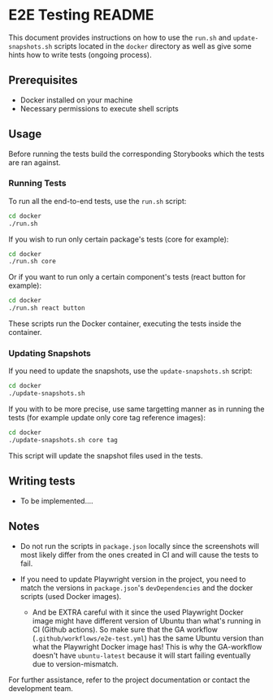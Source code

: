 # E2E Testing README

This document provides instructions on how to use the `run.sh` and `update-snapshots.sh` scripts located in the `docker` directory as well as give some hints how to write tests (ongoing process).

## Prerequisites

- Docker installed on your machine
- Necessary permissions to execute shell scripts

## Usage

Before running the tests build the corresponding Storybooks which the tests are ran against.

### Running Tests

To run all the end-to-end tests, use the `run.sh` script:

```sh
cd docker
./run.sh
```

If you wish to run only certain package's tests (core for example):

```sh
cd docker
./run.sh core
```

Or if you want to run only a certain component's tests (react button for example):

```sh
cd docker
./run.sh react button
```


These scripts run the Docker container, executing the tests inside the container.

### Updating Snapshots

If you need to update the snapshots, use the `update-snapshots.sh` script:

```sh
cd docker
./update-snapshots.sh
```

If you with to be more precise, use same targetting manner as in running the tests (for example update only core tag reference images):

```sh
cd docker
./update-snapshots.sh core tag
```

This script will update the snapshot files used in the tests.

## Writing tests

- To be implemented....

## Notes

- Do not run the scripts in `package.json` locally since the screenshots will most likely differ from the ones created in CI and will cause the tests to fail.

- If you need to update Playwright version in the project, you need to match the versions in `package.json`'s `devDependencies` and the docker scripts (used Docker images).
  - And be EXTRA careful with it since the used Playwright Docker image might have different version of Ubuntu than what's running in CI (Github actions). So make sure that the GA workflow (`.github/workflows/e2e-test.yml`) has the same Ubuntu version than what the Playwright Docker image has! This is why the GA-workflow doesn't have `ubuntu-latest` because it will start failing eventually due to version-mismatch.

For further assistance, refer to the project documentation or contact the development team.